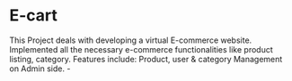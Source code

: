 # E-cart

This Project deals with developing a virtual E-commerce website. 
Implemented all the necessary e-commerce functionalities like product listing, category.
Features include: Product, user & category Management on Admin side. -
